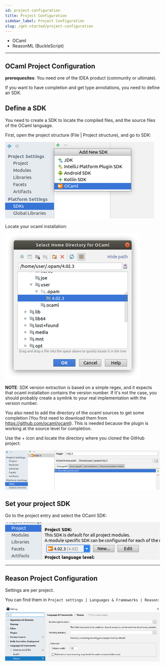 ```yaml
---
id: project-configuration
title: Project Configuration
sidebar_label: Project Configuration
slug: /get-started/project-configuration
---
```


 - OCaml
 - ReasonML (BuckleScript)

---

## OCaml Project Configuration

**prerequesites**: You need one of the IDEA product (community or ultimate).

If you want to have completion and get type annotations, you need to define an SDK.

## Define a SDK

You need to create a SDK to locate the compiled files, and the source files of the OCaml language.

First, open the project structure (File | Project structure), and go to SDK:

![](../../static/img/sdk_01.png)

Locate your ocaml installation:

![](../../static/img/sdk_02.png)

**NOTE**: SDK version extraction is based on a simple regex, and it expects that ocaml installation contains the version number.
If it's not the case, you should probably create a symlink to your real implementation with the version number.


You also need to add the directory of the ocaml sources to get some completion
(You first need to download them from https://github.com/ocaml/ocaml). 
This is needed because the plugin is working at the source level for completion.


Use the + icon and locate the directory where you cloned the GitHub project:

![](../../static/img/sdk_03.png)

## Set your project SDK

Go to the project entry and select the OCaml SDK:

![](../../static/img/sdk_04.png)

---

## Reason Project Configuration

Settings are per project.

You can find them in `Project settings | Languages & Frameworks | Reason`: 

![](../../static/img/settings.png)
